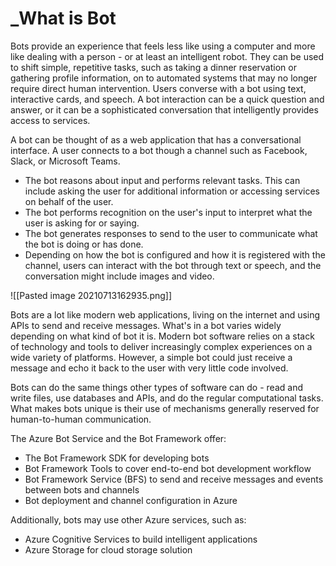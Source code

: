 # _What is Bot
   

Bots provide an experience that feels less like using a computer and more like dealing with a person - or at least an intelligent robot. They can be used to shift simple, repetitive tasks, such as taking a dinner reservation or gathering profile information, on to automated systems that may no longer require direct human intervention. Users converse with a bot using text, interactive cards, and speech. A bot interaction can be a quick question and answer, or it can be a sophisticated conversation that intelligently provides access to services.

A bot can be thought of as a web application that has a conversational interface. A user connects to a bot though a channel such as Facebook, Slack, or Microsoft Teams.

-   The bot reasons about input and performs relevant tasks. This can include asking the user for additional information or accessing services on behalf of the user.
-   The bot performs recognition on the user's input to interpret what the user is asking for or saying.
-   The bot generates responses to send to the user to communicate what the bot is doing or has done.
-   Depending on how the bot is configured and how it is registered with the channel, users can interact with the bot through text or speech, and the conversation might include images and video.

![[Pasted image 20210713162935.png]]

Bots are a lot like modern web applications, living on the internet and using APIs to send and receive messages. What's in a bot varies widely depending on what kind of bot it is. Modern bot software relies on a stack of technology and tools to deliver increasingly complex experiences on a wide variety of platforms. However, a simple bot could just receive a message and echo it back to the user with very little code involved.

Bots can do the same things other types of software can do - read and write files, use databases and APIs, and do the regular computational tasks. What makes bots unique is their use of mechanisms generally reserved for human-to-human communication.

The Azure Bot Service and the Bot Framework offer:

-   The Bot Framework SDK for developing bots
-   Bot Framework Tools to cover end-to-end bot development workflow
-   Bot Framework Service (BFS) to send and receive messages and events between bots and channels
-   Bot deployment and channel configuration in Azure

Additionally, bots may use other Azure services, such as:

-   Azure Cognitive Services to build intelligent applications
-   Azure Storage for cloud storage solution